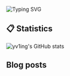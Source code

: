 ![Typing SVG](https://readme-typing-svg.herokuapp.com?font=Fira+Code&pause=1000&width=435&lines=console.log(%22Hi~I'm+喻灵%22))


## :clipboard: Statistics

![yv1ing's GitHub stats](https://github-readme-stats.vercel.app/api?username=yv1ing&theme=transparent)


## Blog posts
<!-- BLOG-POST-LIST:START -->
<!-- BLOG-POST-LIST:END -->
